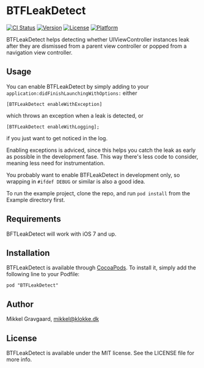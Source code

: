 # BTFLeakDetect

[![CI Status](http://img.shields.io/travis/grav/leakdetect.svg?style=flat)](https://travis-ci.org/grav/leakdetect)
[![Version](https://img.shields.io/cocoapods/v/BTFLeakDetect.svg?style=flat)](http://cocoadocs.org/docsets/BTFLeakDetect)
[![License](https://img.shields.io/cocoapods/l/BTFLeakDetect.svg?style=flat)](http://cocoadocs.org/docsets/BTFLeakDetect)
[![Platform](https://img.shields.io/cocoapods/p/BTFLeakDetect.svg?style=flat)](http://cocoadocs.org/docsets/BTFLeakDetect)

BTFLeakDetect helps detecting whether UIViewController instances leak after they are dismissed from a parent view controller or popped from a navigation view controller.

## Usage

You can enable BTFLeakDetect by simply adding to your `application:didFinishLaunchingWithOptions:`  either

```
[BTFLeakDetect enableWithException]
```

which throws an exception when a leak is detected, or 

```
[BTFLeakDetect enableWithLogging];
```

if you just want to get noticed in the log.

Enabling exceptions is adviced, since this helps you catch the leak as early as possible in the development fase. This way there's less code to consider, meaning less need for instrumentation.

You probably want to enable BTFLeakDetect in development only, so wrapping in `#ifdef DEBUG` or similar is also a good idea.

To run the example project, clone the repo, and run `pod install` from the Example directory first.

## Requirements

BFTLeakDetect will work with iOS 7 and up. 

## Installation

BTFLeakDetect is available through [CocoaPods](http://cocoapods.org). To install
it, simply add the following line to your Podfile:

    pod "BTFLeakDetect"

## Author

Mikkel Gravgaard, mikkel@klokke.dk

## License

BTFLeakDetect is available under the MIT license. See the LICENSE file for more info.

